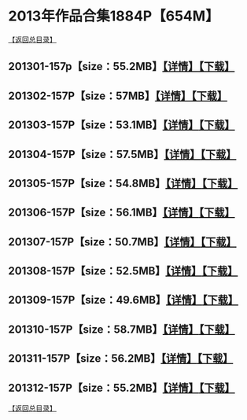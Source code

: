 # 2013年作品合集1884P【654M】
[【返回总目录】](/master/README.md)
## 201301-157p【size：55.2MB】[【详情】](./201301/README.md)[【下载】]()
## 201302-157P【size：57MB】[【详情】](./201302/README.md)[【下载】](https://474b.com/file/25713053-435027453)
## 201303-157P【size：53.1MB】[【详情】](./201303/README.md)[【下载】](https://474b.com/file/25713053-435027477)
## 201304-157P【size：57.5MB】[【详情】](./201304/README.md)[【下载】](https://474b.com/file/25713053-435027516)
## 201305-157P【size：54.8MB】[【详情】](./201305/README.md)[【下载】](https://474b.com/file/25713053-435027529)
## 201306-157P【size：56.1MB】[【详情】](./201306/README.md)[【下载】](https://474b.com/file/25713053-435027584)
## 201307-157P【size：50.7MB】[【详情】](./201307/README.md)[【下载】](https://474b.com/file/25713053-435027633)
## 201308-157P【size：52.5MB】[【详情】](./201308/README.md)[【下载】](https://474b.com/file/25713053-435027633)
## 201309-157P【size：49.6MB】[【详情】](./201309/README.md)[【下载】](https://474b.com/file/25713053-435027751)
## 201310-157P【size：58.7MB】[【详情】](./201310/README.md)[【下载】](https://474b.com/file/25713053-435027816)
## 201311-157P【size：56.2MB】[【详情】](./201311/README.md)[【下载】](https://474b.com/file/25713053-435027873)
## 201312-157P【size：55.2MB】[【详情】](./201312/README.md)[【下载】](https://474b.com/file/25713053-435027907)
[【返回总目录】](https://github.com/sxcool1024/WANIMAL)
